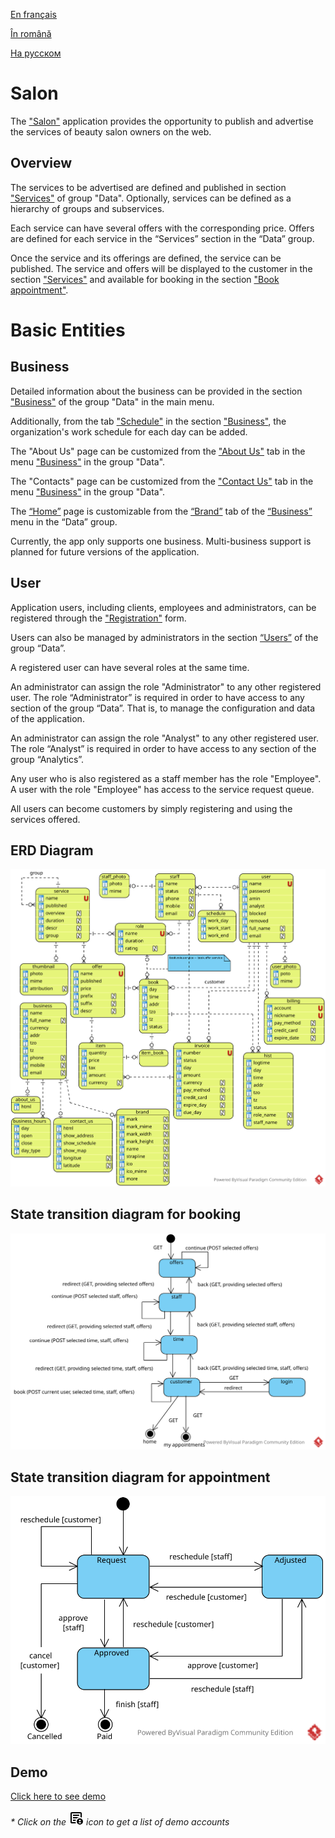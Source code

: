 
[En français](https://github.com/ciukstar/salon/blob/master/README.fr.md)  

[În română](https://github.com/ciukstar/salon/blob/master/README.ro.md)  

[На русском](https://github.com/ciukstar/salon/blob/master/README.ru.md)

# Salon

The ["Salon"](https://salon-w3cpovaqka-de.a.run.app) application provides the opportunity to publish and advertise the services of beauty salon owners on the web.

## Overview

The services to be advertised are defined and published in section ["Services"](https://salon-w3cpovaqka-de.a.run.app/admin/services) of group "Data". Optionally, services can be defined as a hierarchy of groups and subservices.

Each service can have several offers with the corresponding price. Offers are defined for each service in the “Services” section in the “Data” group.

Once the service and its offerings are defined, the service can be published. The service and offers will be displayed to the customer in the section ["Services"](https://salon-w3cpovaqka-de.a.run.app/services) and available for booking in the section ["Book appointment"](https://salon-w3cpovaqka-de.a.run.app/book).

# Basic Entities

## Business

Detailed information about the business can be provided in the section ["Business"](https://salon-w3cpovaqka-de.a.run.app/admin/business) of the group "Data" in the main menu.

Additionally, from the tab ["Schedule"](https://salon-w3cpovaqka-de.a.run.app/admin/business/1/hours) in the section ["Business"](https://salon-w3cpovaqka-de.a.run.app/admin/business), the organization's work schedule for each day can be added.

The "About Us" page can be customized from the ["About Us"](https://salon-w3cpovaqka-de.a.run.app/admin/about/business/1) tab in the menu ["Business"](https://salon-w3cpovaqka-de.a.run.app/admin/business) in the group "Data".

The "Contacts" page can be customized from the ["Contact Us"](https://salon-w3cpovaqka-de.a.run.app/admin/contact/business/1) tab in the menu ["Business"](https://salon-w3cpovaqka-de.a.run.app/admin/business) in the group "Data".

The [“Home”](https://salon-w3cpovaqka-de.a.run.app) page is customizable from the [“Brand”](https://salon-w3cpovaqka-de.a.run.app/admin/business/1/brand) tab of the [“Business”](https://salon-w3cpovaqka-de.a.run.app/admin/business) menu in the “Data” group.

Currently, the app only supports one business. Multi-business support is planned for future versions of the application.

## User

Application users, including clients, employees and administrators, can be registered through the ["Registration"](https://salon-w3cpovaqka-de.a.run.app/account) form.

Users can also be managed by administrators in the section [“Users”](https://salon-w3cpovaqka-de.a.run.app/admin/users) of the group “Data”.

A registered user can have several roles at the same time.

An administrator can assign the role "Administrator" to any other registered user. The role “Administrator” is required in order to have access to any section of the group “Data”. That is, to manage the configuration and data of the application.

An administrator can assign the role "Analyst" to any other registered user. The role “Analyst” is required in order to have access to any section of the group “Analytics”.

Any user who is also registered as a staff member has the role "Employee". A user with the role "Employee" has access to the service request queue.

All users can become customers by simply registering and using the services offered.


## ERD Diagram

![Entity Relationship Diagram](static/img/Salon-ERD.svg)

## State transition diagram for booking

![State transition diagram for booking](static/img/Booking-State-Diagram.svg)

## State transition diagram for appointment

![State transition diagram for appointment](static/img/Appointment-State-Transition.svg)

## Demo

[Click here to see demo](https://salon-w3cpovaqka-de.a.run.app)

_* Click on the [<svg xmlns="http://www.w3.org/2000/svg" height="24" viewBox="0 -960 960 960" width="24"><path d="M720-240q25 0 42.5-17.5T780-300q0-25-17.5-42.5T720-360q-25 0-42.5 17.5T660-300q0 25 17.5 42.5T720-240Zm0 120q30 0 56-14t43-39q-23-14-48-20.5t-51-6.5q-26 0-51 6.5T621-173q17 25 43 39t56 14Zm-520 0q-33 0-56.5-23.5T120-200v-560q0-33 23.5-56.5T200-840h560q33 0 56.5 23.5T840-760v268q-19-9-39-15.5t-41-9.5v-243H200v560h242q3 22 9.5 42t15.5 38H200Zm0-120v40-560 243-3 280Zm80-40h163q3-21 9.5-41t14.5-39H280v80Zm0-160h244q32-30 71.5-50t84.5-27v-3H280v80Zm0-160h400v-80H280v80ZM720-40q-83 0-141.5-58.5T520-240q0-83 58.5-141.5T720-440q83 0 141.5 58.5T920-240q0 83-58.5 141.5T720-40Z"/></svg>](https://salon-w3cpovaqka-de.a.run.app/auth/login) icon to get a list of demo accounts_
